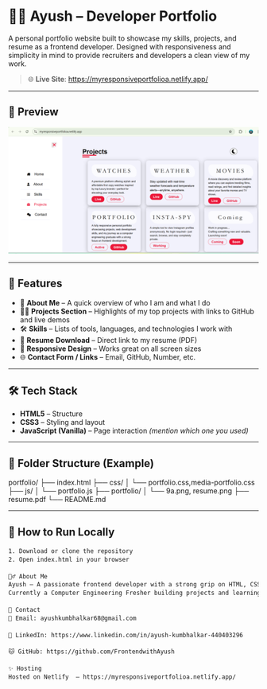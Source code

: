 # 🧑‍💻 Ayush – Developer Portfolio

A personal portfolio website built to showcase my skills, projects, and resume as a frontend developer. Designed with responsiveness and simplicity in mind to provide recruiters and developers a clean view of my work.

> 🌐 **Live Site**: https://myresponsiveportfolioa.netlify.app/ <!-- Replace this with your Netlify/Vercel/GitHub Pages link -->

---

## 📸 Preview

![portfolio preview](./portfolio/portfolio-preview.png) <!-- Optional screenshot -->

---

## 🚀 Features

- 👋 **About Me** – A quick overview of who I am and what I do
- 🧑‍💻 **Projects Section** – Highlights of my top projects with links to GitHub and live demos
- 🛠️ **Skills** – Lists of tools, languages, and technologies I work with
- 📄 **Resume Download** – Direct link to my resume (PDF)
- 📱 **Responsive Design** – Works great on all screen sizes
- 🌐 **Contact Form / Links** – Email, GitHub, Number, etc.

---

## 🛠️ Tech Stack

- **HTML5** – Structure
- **CSS3** – Styling and layout
- **JavaScript (Vanilla)** – Page interaction *(mention which one you used)*
---

## 📁 Folder Structure (Example)

portfolio/
├── index.html
├── css/
│ └── portfolio.css,media-portfolio.css
├── js/
│ └── portfolio.js
├── portfolio/
│ └── 9a.png, resume.png
├── resume.pdf
└── README.md



---

## 🧪 How to Run Locally

```bash
1. Download or clone the repository
2. Open index.html in your browser

🙋‍♂️ About Me
Ayush – A passionate frontend developer with a strong grip on HTML, CSS, JS, React, and Bootstrap.
Currently a Computer Engineering Fresher building projects and learning more about full-stack development.

📢 Contact
📧 Email: ayushkumbhalkar68@gmail.com

💼 LinkedIn: https://www.linkedin.com/in/ayush-kumbhalkar-440403296 

🐱 GitHub: https://github.com/FrontendwithAyush 

✨ Hosting
Hosted on Netlify  – https://myresponsiveportfolioa.netlify.app/

